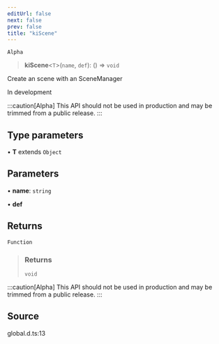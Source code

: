 ```yaml
---
editUrl: false
next: false
prev: false
title: "kiScene"
---
```


`Alpha`

> **kiScene**\<`T`\>(`name`, `def`): () => `void`

Create an scene with an SceneManager

 In development

:::caution[Alpha]
This API should not be used in production and may be trimmed from a public release.
:::

## Type parameters

• **T** extends `Object`

## Parameters

• **name**: `string`

• **def**

## Returns

`Function`

> ### Returns
>
> `void`
>

:::caution[Alpha]
This API should not be used in production and may be trimmed from a public release.
:::

## Source

global.d.ts:13
